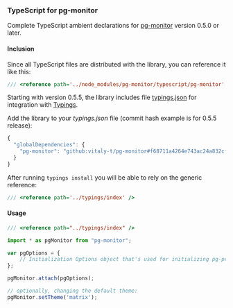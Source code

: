 ### TypeScript for pg-monitor

Complete TypeScript ambient declarations for [pg-monitor] version 0.5.0 or later.

#### Inclusion

Since all TypeScript files are distributed with the library, you can reference it like this: 

```ts
/// <reference path='../node_modules/pg-monitor/typescript/pg-monitor' />
```

Starting with version 0.5.5, the library includes file [typings.json] for integration with [Typings].

Add the library to your _typings.json_ file (commit hash example is for 0.5.5 release):
```js
{
  "globalDependencies": {
    "pg-monitor": "github:vitaly-t/pg-monitor#f68711a4264e743ac24a832cf9646e34eda5909c"
  }
}
```

After running `typings install` you will be able to rely on the generic reference:

```ts
/// <reference path='../typings/index' />
```

#### Usage

```ts
/// <reference path="../typings/index" />

import * as pgMonitor from "pg-monitor";

var pgOptions = {
    // Initialization Options object that's used for initializing pg-promise
};

pgMonitor.attach(pgOptions);

// optionally, changing the default theme:
pgMonitor.setTheme('matrix');
```

[typings.json]:https://github.com/vitaly-t/pg-monitor/blob/master/typings.json
[Typings]:https://github.com/typings/typings
[pg-monitor]:https://github.com/vitaly-t/pg-monitor
